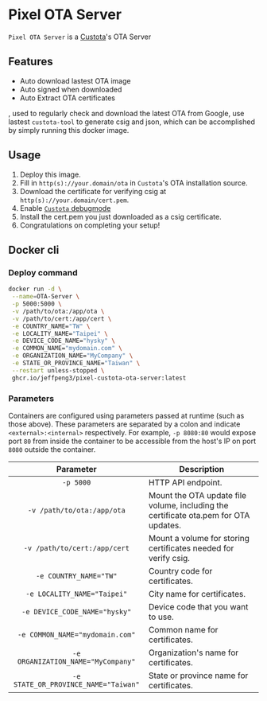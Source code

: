 # Pixel OTA Server

`Pixel OTA Server` is a [Custota](https://github.com/chenxiaolong/Custota)'s OTA Server

## Features

 * Auto download lastest OTA image
 * Auto signed when downloaded
 * Auto Extract OTA certificates

, used to regularly check and download the latest OTA from Google, use lastest `custota-tool` to generate csig and json, which can be accomplished by simply running this docker image.

## Usage

1. Deploy this image.
2. Fill in `http(s)://your.domain/ota` in `Custota`'s OTA installation source.
3. Download the certificate for verifying csig at `http(s)://your.domain/cert.pem`.
4. Enable [`Custota` debugmode](https://github.com/chenxiaolong/Custota?tab=readme-ov-file#debug-mode)
5. Install the cert.pem you just downloaded as a csig certificate.
6. Congratulations on completing your setup!

## Docker cli

### Deploy command

```bash
docker run -d \
 --name=OTA-Server \
 -p 5000:5000 \
 -v /path/to/ota:/app/ota \
 -v /path/to/cert:/app/cert \
 -e COUNTRY_NAME="TW" \
 -e LOCALITY_NAME="Taipei" \
 -e DEVICE_CODE_NAME="hysky" \
 -e COMMON_NAME="mydomain.com" \
 -e ORGANIZATION_NAME="MyCompany" \
 -e STATE_OR_PROVINCE_NAME="Taiwan" \
 --restart unless-stopped \
 ghcr.io/jeffpeng3/pixel-custota-ota-server:latest
```

### Parameters

Containers are configured using parameters passed at runtime (such as those above). These parameters are separated by a colon and indicate `<external>:<internal>` respectively. For example, `-p 8080:80` would expose port `80` from inside the container to be accessible from the host's IP on port `8080` outside the container.

|              Parameter               | Description                                                                          |
| :----------------------------------: | ------------------------------------------------------------------------------------ |
|              `-p 5000`               | HTTP API endpoint.                                                                   |
|      `-v /path/to/ota:/app/ota`      | Mount the OTA update file volume, including the certificate ota.pem for OTA updates. |
|     `-v /path/to/cert:/app/cert`     | Mount a volume for storing certificates needed for verify csig.                      |
|        `-e COUNTRY_NAME="TW"`        | Country code for certificates.                                                       |
|     `-e LOCALITY_NAME="Taipei"`      | City name for certificates.                                                          |
|    `-e DEVICE_CODE_NAME="hysky"`     | Device code that you want to use.                                                    |
|   `-e COMMON_NAME="mydomain.com"`    | Common name for certificates.                                                        |
|  `-e ORGANIZATION_NAME="MyCompany"`  | Organization's name for certificates.                                                |
| `-e STATE_OR_PROVINCE_NAME="Taiwan"` | State or province name for certificates.                                             |
